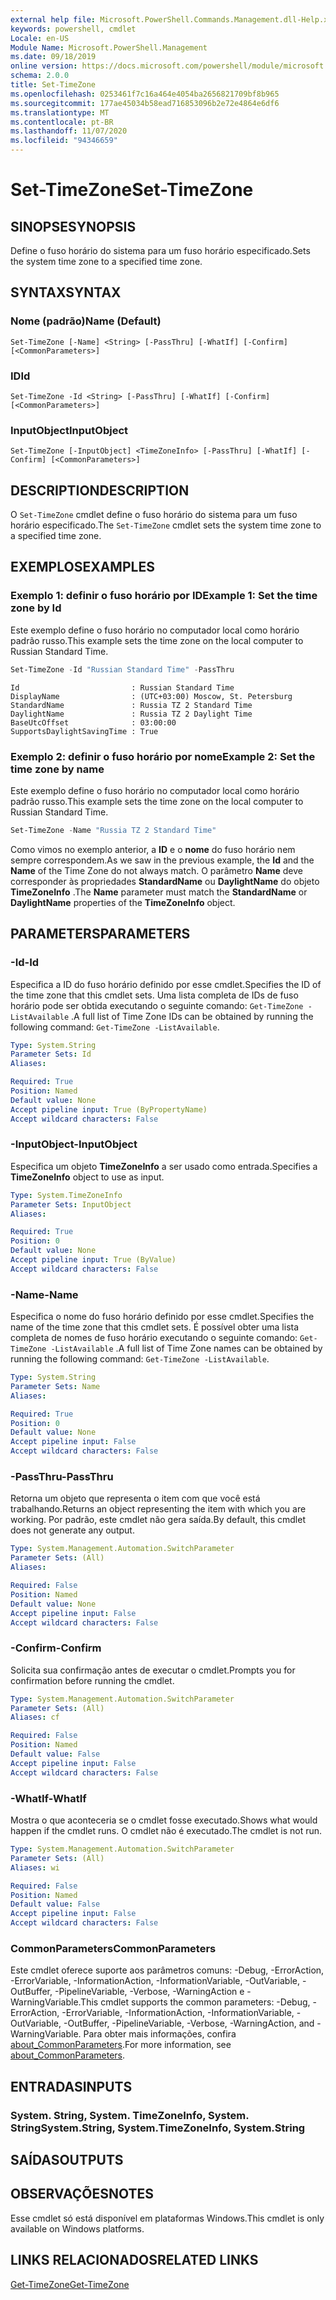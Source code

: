 ```yaml
---
external help file: Microsoft.PowerShell.Commands.Management.dll-Help.xml
keywords: powershell, cmdlet
Locale: en-US
Module Name: Microsoft.PowerShell.Management
ms.date: 09/18/2019
online version: https://docs.microsoft.com/powershell/module/microsoft.powershell.management/set-timezone?view=powershell-7&WT.mc_id=ps-gethelp
schema: 2.0.0
title: Set-TimeZone
ms.openlocfilehash: 0253461f7c16a464e4054ba2656821709bf8b965
ms.sourcegitcommit: 177ae45034b58ead716853096b2e72e4864e6df6
ms.translationtype: MT
ms.contentlocale: pt-BR
ms.lasthandoff: 11/07/2020
ms.locfileid: "94346659"
---
```

# <span data-ttu-id="951c7-103">Set-TimeZone</span><span class="sxs-lookup"><span data-stu-id="951c7-103">Set-TimeZone</span></span>

## <span data-ttu-id="951c7-104">SINOPSE</span><span class="sxs-lookup"><span data-stu-id="951c7-104">SYNOPSIS</span></span>
<span data-ttu-id="951c7-105">Define o fuso horário do sistema para um fuso horário especificado.</span><span class="sxs-lookup"><span data-stu-id="951c7-105">Sets the system time zone to a specified time zone.</span></span>

## <span data-ttu-id="951c7-106">SYNTAX</span><span class="sxs-lookup"><span data-stu-id="951c7-106">SYNTAX</span></span>

### <span data-ttu-id="951c7-107">Nome (padrão)</span><span class="sxs-lookup"><span data-stu-id="951c7-107">Name (Default)</span></span>

```
Set-TimeZone [-Name] <String> [-PassThru] [-WhatIf] [-Confirm] [<CommonParameters>]
```

### <span data-ttu-id="951c7-108">ID</span><span class="sxs-lookup"><span data-stu-id="951c7-108">Id</span></span>

```
Set-TimeZone -Id <String> [-PassThru] [-WhatIf] [-Confirm] [<CommonParameters>]
```

### <span data-ttu-id="951c7-109">InputObject</span><span class="sxs-lookup"><span data-stu-id="951c7-109">InputObject</span></span>

```
Set-TimeZone [-InputObject] <TimeZoneInfo> [-PassThru] [-WhatIf] [-Confirm] [<CommonParameters>]
```

## <span data-ttu-id="951c7-110">DESCRIPTION</span><span class="sxs-lookup"><span data-stu-id="951c7-110">DESCRIPTION</span></span>

<span data-ttu-id="951c7-111">O `Set-TimeZone` cmdlet define o fuso horário do sistema para um fuso horário especificado.</span><span class="sxs-lookup"><span data-stu-id="951c7-111">The `Set-TimeZone` cmdlet sets the system time zone to a specified time zone.</span></span>

## <span data-ttu-id="951c7-112">EXEMPLOS</span><span class="sxs-lookup"><span data-stu-id="951c7-112">EXAMPLES</span></span>

### <span data-ttu-id="951c7-113">Exemplo 1: definir o fuso horário por ID</span><span class="sxs-lookup"><span data-stu-id="951c7-113">Example 1: Set the time zone by Id</span></span>

<span data-ttu-id="951c7-114">Este exemplo define o fuso horário no computador local como horário padrão russo.</span><span class="sxs-lookup"><span data-stu-id="951c7-114">This example sets the time zone on the local computer to Russian Standard Time.</span></span>

```powershell
Set-TimeZone -Id "Russian Standard Time" -PassThru
```

```Output
Id                         : Russian Standard Time
DisplayName                : (UTC+03:00) Moscow, St. Petersburg
StandardName               : Russia TZ 2 Standard Time
DaylightName               : Russia TZ 2 Daylight Time
BaseUtcOffset              : 03:00:00
SupportsDaylightSavingTime : True
```

### <span data-ttu-id="951c7-115">Exemplo 2: definir o fuso horário por nome</span><span class="sxs-lookup"><span data-stu-id="951c7-115">Example 2: Set the time zone by name</span></span>

<span data-ttu-id="951c7-116">Este exemplo define o fuso horário no computador local como horário padrão russo.</span><span class="sxs-lookup"><span data-stu-id="951c7-116">This example sets the time zone on the local computer to Russian Standard Time.</span></span>

```powershell
Set-TimeZone -Name "Russia TZ 2 Standard Time"
```

<span data-ttu-id="951c7-117">Como vimos no exemplo anterior, a **ID** e o **nome** do fuso horário nem sempre correspondem.</span><span class="sxs-lookup"><span data-stu-id="951c7-117">As we saw in the previous example, the **Id** and the **Name** of the Time Zone do not always match.</span></span>
<span data-ttu-id="951c7-118">O parâmetro **Name** deve corresponder às propriedades **StandardName** ou **DaylightName** do objeto **TimeZoneInfo** .</span><span class="sxs-lookup"><span data-stu-id="951c7-118">The **Name** parameter must match the **StandardName** or **DaylightName** properties of the **TimeZoneInfo** object.</span></span>

## <span data-ttu-id="951c7-119">PARAMETERS</span><span class="sxs-lookup"><span data-stu-id="951c7-119">PARAMETERS</span></span>

### <span data-ttu-id="951c7-120">-Id</span><span class="sxs-lookup"><span data-stu-id="951c7-120">-Id</span></span>

<span data-ttu-id="951c7-121">Especifica a ID do fuso horário definido por esse cmdlet.</span><span class="sxs-lookup"><span data-stu-id="951c7-121">Specifies the ID of the time zone that this cmdlet sets.</span></span> <span data-ttu-id="951c7-122">Uma lista completa de IDs de fuso horário pode ser obtida executando o seguinte comando: `Get-TimeZone -ListAvailable` .</span><span class="sxs-lookup"><span data-stu-id="951c7-122">A full list of Time Zone IDs can be obtained by running the following command: `Get-TimeZone -ListAvailable`.</span></span>

```yaml
Type: System.String
Parameter Sets: Id
Aliases:

Required: True
Position: Named
Default value: None
Accept pipeline input: True (ByPropertyName)
Accept wildcard characters: False
```

### <span data-ttu-id="951c7-123">-InputObject</span><span class="sxs-lookup"><span data-stu-id="951c7-123">-InputObject</span></span>

<span data-ttu-id="951c7-124">Especifica um objeto **TimeZoneInfo** a ser usado como entrada.</span><span class="sxs-lookup"><span data-stu-id="951c7-124">Specifies a **TimeZoneInfo** object to use as input.</span></span>

```yaml
Type: System.TimeZoneInfo
Parameter Sets: InputObject
Aliases:

Required: True
Position: 0
Default value: None
Accept pipeline input: True (ByValue)
Accept wildcard characters: False
```

### <span data-ttu-id="951c7-125">-Name</span><span class="sxs-lookup"><span data-stu-id="951c7-125">-Name</span></span>

<span data-ttu-id="951c7-126">Especifica o nome do fuso horário definido por esse cmdlet.</span><span class="sxs-lookup"><span data-stu-id="951c7-126">Specifies the name of the time zone that this cmdlet sets.</span></span> <span data-ttu-id="951c7-127">É possível obter uma lista completa de nomes de fuso horário executando o seguinte comando: `Get-TimeZone -ListAvailable` .</span><span class="sxs-lookup"><span data-stu-id="951c7-127">A full list of Time Zone names can be obtained by running the following command: `Get-TimeZone -ListAvailable`.</span></span>

```yaml
Type: System.String
Parameter Sets: Name
Aliases:

Required: True
Position: 0
Default value: None
Accept pipeline input: False
Accept wildcard characters: False
```

### <span data-ttu-id="951c7-128">-PassThru</span><span class="sxs-lookup"><span data-stu-id="951c7-128">-PassThru</span></span>

<span data-ttu-id="951c7-129">Retorna um objeto que representa o item com que você está trabalhando.</span><span class="sxs-lookup"><span data-stu-id="951c7-129">Returns an object representing the item with which you are working.</span></span> <span data-ttu-id="951c7-130">Por padrão, este cmdlet não gera saída.</span><span class="sxs-lookup"><span data-stu-id="951c7-130">By default, this cmdlet does not generate any output.</span></span>

```yaml
Type: System.Management.Automation.SwitchParameter
Parameter Sets: (All)
Aliases:

Required: False
Position: Named
Default value: None
Accept pipeline input: False
Accept wildcard characters: False
```

### <span data-ttu-id="951c7-131">-Confirm</span><span class="sxs-lookup"><span data-stu-id="951c7-131">-Confirm</span></span>

<span data-ttu-id="951c7-132">Solicita sua confirmação antes de executar o cmdlet.</span><span class="sxs-lookup"><span data-stu-id="951c7-132">Prompts you for confirmation before running the cmdlet.</span></span>

```yaml
Type: System.Management.Automation.SwitchParameter
Parameter Sets: (All)
Aliases: cf

Required: False
Position: Named
Default value: False
Accept pipeline input: False
Accept wildcard characters: False
```

### <span data-ttu-id="951c7-133">-WhatIf</span><span class="sxs-lookup"><span data-stu-id="951c7-133">-WhatIf</span></span>

<span data-ttu-id="951c7-134">Mostra o que aconteceria se o cmdlet fosse executado.</span><span class="sxs-lookup"><span data-stu-id="951c7-134">Shows what would happen if the cmdlet runs.</span></span> <span data-ttu-id="951c7-135">O cmdlet não é executado.</span><span class="sxs-lookup"><span data-stu-id="951c7-135">The cmdlet is not run.</span></span>

```yaml
Type: System.Management.Automation.SwitchParameter
Parameter Sets: (All)
Aliases: wi

Required: False
Position: Named
Default value: False
Accept pipeline input: False
Accept wildcard characters: False
```

### <span data-ttu-id="951c7-136">CommonParameters</span><span class="sxs-lookup"><span data-stu-id="951c7-136">CommonParameters</span></span>

<span data-ttu-id="951c7-137">Este cmdlet oferece suporte aos parâmetros comuns: -Debug, -ErrorAction, -ErrorVariable, -InformationAction, -InformationVariable, -OutVariable, -OutBuffer, -PipelineVariable, -Verbose, -WarningAction e -WarningVariable.</span><span class="sxs-lookup"><span data-stu-id="951c7-137">This cmdlet supports the common parameters: -Debug, -ErrorAction, -ErrorVariable, -InformationAction, -InformationVariable, -OutVariable, -OutBuffer, -PipelineVariable, -Verbose, -WarningAction, and -WarningVariable.</span></span> <span data-ttu-id="951c7-138">Para obter mais informações, confira [about_CommonParameters](https://go.microsoft.com/fwlink/?LinkID=113216).</span><span class="sxs-lookup"><span data-stu-id="951c7-138">For more information, see [about_CommonParameters](https://go.microsoft.com/fwlink/?LinkID=113216).</span></span>

## <span data-ttu-id="951c7-139">ENTRADAS</span><span class="sxs-lookup"><span data-stu-id="951c7-139">INPUTS</span></span>

### <span data-ttu-id="951c7-140">System. String, System. TimeZoneInfo, System. String</span><span class="sxs-lookup"><span data-stu-id="951c7-140">System.String, System.TimeZoneInfo, System.String</span></span>

## <span data-ttu-id="951c7-141">SAÍDAS</span><span class="sxs-lookup"><span data-stu-id="951c7-141">OUTPUTS</span></span>

## <span data-ttu-id="951c7-142">OBSERVAÇÕES</span><span class="sxs-lookup"><span data-stu-id="951c7-142">NOTES</span></span>

<span data-ttu-id="951c7-143">Esse cmdlet só está disponível em plataformas Windows.</span><span class="sxs-lookup"><span data-stu-id="951c7-143">This cmdlet is only available on Windows platforms.</span></span>

## <span data-ttu-id="951c7-144">LINKS RELACIONADOS</span><span class="sxs-lookup"><span data-stu-id="951c7-144">RELATED LINKS</span></span>

[<span data-ttu-id="951c7-145">Get-TimeZone</span><span class="sxs-lookup"><span data-stu-id="951c7-145">Get-TimeZone</span></span>](Get-TimeZone.md)
